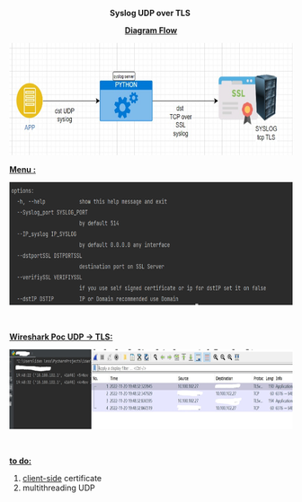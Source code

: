<p style="text-align:center"><strong>Syslog UDP over TLS&nbsp;</strong></p>

<p style="text-align:center"><strong><u>Diagram Flow</u></strong></p>

<p style="text-align:center"><strong><u><img alt="" src="https://github.com/idanless/SyslogUdpOverTLS/blob/main/flow.jpg?raw=true" style="height:200px; width:669px" /></u></strong></p>

<p><strong><u>Menu :</u></strong></p>

<p><img alt="" src="https://github.com/idanless/SyslogUdpOverTLS/blob/main/menu.PNG?raw=true" style="height:219px; width:700px" /></p>

<p>&nbsp;</p>

<p><u><strong>Wireshark Poc UDP -&gt; TLS:</strong></u></p>

<p><img alt="" src="https://github.com/idanless/SyslogUdpOverTLS/blob/main/wireshark%20TLS%20(2).jpg?raw=true" style="height:142px; width:700px" /></p>

<p>&nbsp;</p>

<p><strong><u>to do:</u></strong></p>

<ol>
	<li><u>client-side</u> certificate</li>
	<li>multithreading UDP&nbsp;</li>
</ol>
